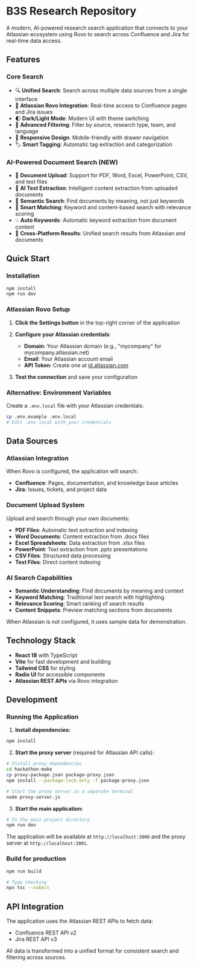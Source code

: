 
# B3S Research Repository

A modern, AI-powered research search application that connects to your Atlassian ecosystem using Rovo to search across Confluence and Jira for real-time data access.

## Features

### Core Search
- 🔍 **Unified Search**: Search across multiple data sources from a single interface
- 🚀 **Atlassian Rovo Integration**: Real-time access to Confluence pages and Jira issues
- 🌓 **Dark/Light Mode**: Modern UI with theme switching
- 🎯 **Advanced Filtering**: Filter by source, research type, team, and language
- 📱 **Responsive Design**: Mobile-friendly with drawer navigation
- 🏷️ **Smart Tagging**: Automatic tag extraction and categorization

### AI-Powered Document Search (NEW)
- 📄 **Document Upload**: Support for PDF, Word, Excel, PowerPoint, CSV, and text files
- 🤖 **AI Text Extraction**: Intelligent content extraction from uploaded documents
- 🧠 **Semantic Search**: Find documents by meaning, not just keywords
- 🎯 **Smart Matching**: Keyword and content-based search with relevance scoring
- 💡 **Auto Keywords**: Automatic keyword extraction from document content
- 🔗 **Cross-Platform Results**: Unified search results from Atlassian and documents

## Quick Start

### Installation

```bash
npm install
npm run dev
```

### Atlassian Rovo Setup

1. **Click the Settings button** in the top-right corner of the application
2. **Configure your Atlassian credentials**:
   - **Domain**: Your Atlassian domain (e.g., "mycompany" for mycompany.atlassian.net)
   - **Email**: Your Atlassian account email
   - **API Token**: Create one at [id.atlassian.com](https://id.atlassian.com/manage-profile/security/api-tokens)

3. **Test the connection** and save your configuration

### Alternative: Environment Variables

Create a `.env.local` file with your Atlassian credentials:

```bash
cp .env.example .env.local
# Edit .env.local with your credentials
```

## Data Sources

### Atlassian Integration
When Rovo is configured, the application will search:
- **Confluence**: Pages, documentation, and knowledge base articles
- **Jira**: Issues, tickets, and project data

### Document Upload System
Upload and search through your own documents:
- **PDF Files**: Automatic text extraction and indexing
- **Word Documents**: Content extraction from .docx files
- **Excel Spreadsheets**: Data extraction from .xlsx files  
- **PowerPoint**: Text extraction from .pptx presentations
- **CSV Files**: Structured data processing
- **Text Files**: Direct content indexing

### AI Search Capabilities
- **Semantic Understanding**: Find documents by meaning and context
- **Keyword Matching**: Traditional text search with highlighting
- **Relevance Scoring**: Smart ranking of search results
- **Content Snippets**: Preview matching sections from documents

When Atlassian is not configured, it uses sample data for demonstration.

## Technology Stack

- **React 18** with TypeScript
- **Vite** for fast development and building
- **Tailwind CSS** for styling
- **Radix UI** for accessible components
- **Atlassian REST APIs** via Rovo integration

## Development

### Running the Application

1. **Install dependencies:**
```bash
npm install
```

2. **Start the proxy server** (required for Atlassian API calls):
```bash
# Install proxy dependencies
cd hackathon-make
cp proxy-package.json package-proxy.json
npm install --package-lock-only -f package-proxy.json

# Start the proxy server in a separate terminal
node proxy-server.js
```

3. **Start the main application:**
```bash
# In the main project directory
npm run dev
```

The application will be available at `http://localhost:3000` and the proxy server at `http://localhost:3001`.

### Build for production
```bash
npm run build

# Type checking
npx tsc --noEmit
```

## API Integration

The application uses the Atlassian REST APIs to fetch data:
- Confluence REST API v2
- Jira REST API v3

All data is transformed into a unified format for consistent search and filtering across sources.  
